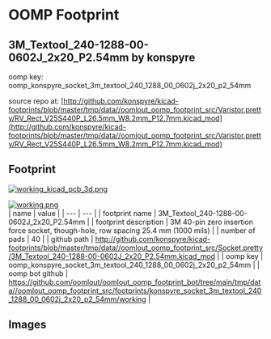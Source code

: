 # OOMP Footprint  
## 3M_Textool_240-1288-00-0602J_2x20_P2.54mm  by konspyre  
  
oomp key: oomp_konspyre_socket_3m_textool_240_1288_00_0602j_2x20_p2_54mm  
  
source repo at: [http://github.com/konspyre/kicad-footprints/blob/master/tmp/data//oomlout_oomp_footprint_src/Varistor.pretty/RV_Rect_V25S440P_L26.5mm_W8.2mm_P12.7mm.kicad_mod](http://github.com/konspyre/kicad-footprints/blob/master/tmp/data//oomlout_oomp_footprint_src/Varistor.pretty/RV_Rect_V25S440P_L26.5mm_W8.2mm_P12.7mm.kicad_mod)  
## Footprint  
  
[![working_kicad_pcb_3d.png](working_kicad_pcb_3d_600.png)](working_kicad_pcb_3d.png)  
  
[![working.png](working_600.png)](working.png)  
| name | value | 
| --- | --- | 
| footprint name | 3M_Textool_240-1288-00-0602J_2x20_P2.54mm | 
| footprint description | 3M 40-pin zero insertion force socket, though-hole, row spacing 25.4 mm (1000 mils) | 
| number of pads | 40 | 
| github path | http://github.com/konspyre/kicad-footprints/blob/master/tmp/data//oomlout_oomp_footprint_src/Socket.pretty/3M_Textool_240-1288-00-0602J_2x20_P2.54mm.kicad_mod | 
| oomp key | oomp_konspyre_socket_3m_textool_240_1288_00_0602j_2x20_p2_54mm | 
| oomp bot github | https://github.com/oomlout/oomlout_oomp_footprint_bot/tree/main/tmp/data//oomlout_oomp_footprint_src/footprints/konspyre_socket_3m_textool_240_1288_00_0602j_2x20_p2_54mm/working | 
## Images  
